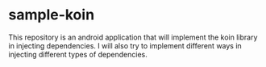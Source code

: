 # sample-koin
This repository is an android application that will implement the koin library in injecting dependencies. I will also try
to implement different ways in injecting different types of dependencies.
